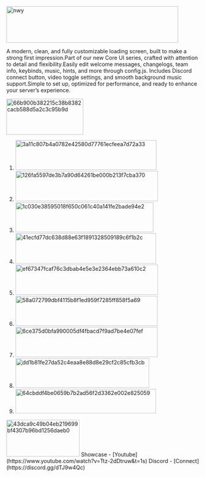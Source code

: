 <img width="449" height="95" alt="nwy" src="https://github.com/user-attachments/assets/cd622b95-ba1f-434e-8d60-48a3c366612f" />


A modern, clean, and fully customizable loading screen, built to make a strong first impression.Part of our new Core UI series, crafted with attention to detail and flexibility.Easily edit welcome messages, changelogs, team info, keybinds, music, hints, and more through config.js.
Includes Discord connect button, video toggle settings, and smooth background music support.Simple to set up, optimized for performance, and ready to enhance your server’s experience.

<img width="201" height="94" alt="66b900b382215c38b8382cacb588d5a2c3c95b9d" src="https://github.com/user-attachments/assets/0eb227ff-642b-4c65-9df9-2fe6e3d029c6" />




1) <img width="368" height="78" alt="3a11c807b4a0782e42580d77761ecfeea7d72a33" src="https://github.com/user-attachments/assets/3842268b-e052-4f4d-a9eb-68d8ecc5dccc" />
2) <img width="372" height="79" alt="126fa5597de3b7a90d64261be000b213f7cba370" src="https://github.com/user-attachments/assets/222289dc-5972-4bb2-929e-f92c5057e6e5" />
3) <img width="360" height="78" alt="1c030e38595018f650c061c40a141fe2bade94e2" src="https://github.com/user-attachments/assets/cb81d262-7085-4e53-b20f-0c00f35d7991" />
3) <img width="367" height="79" alt="41ecfd77dc638d88e63f1891328509189c6f1b2c" src="https://github.com/user-attachments/assets/63afa9cc-e5a1-4872-bfbb-261de5f0b830" />
4) <img width="372" height="79" alt="ef67347fcaf76c3dbab4e5e3e2364ebb73a610c2" src="https://github.com/user-attachments/assets/80452806-4568-4998-8328-16354ec0fb29" />
5) <img width="371" height="78" alt="58a072799dbf4115b8f1ed959f7285ff858f5a69" src="https://github.com/user-attachments/assets/27da29b9-4f57-478a-810c-a66b5625e6e3" />
6) <img width="371" height="79" alt="6ce375d0bfa990005df4fbacd7f9ad7be4e07fef" src="https://github.com/user-attachments/assets/b7ac94e2-e573-4227-98fe-537a3e413aad" />
7) <img width="349" height="77" alt="dd1b81fe27da52c4eaa8e88d8e29cf2c85cfb3cb" src="https://github.com/user-attachments/assets/8f87b317-b3ae-41e0-8257-664e26f59cdd" />
8) <img width="367" height="64" alt="64cbddf4be0659b7b2ad56f2d3362e002e825059" src="https://github.com/user-attachments/assets/894b0e45-f4c1-4599-aed9-4c53a691547e" />

<img width="191" height="96" alt="43dca9c49b04eb219699bf4307b96bd1256daeb0" src="https://github.com/user-attachments/assets/e9dbc9a9-568e-4b17-b985-c7a32fe1883b" />
Showcase - [Youtube](https://www.youtube.com/watch?v=Ttz-2dDtruw&t=1s)
Discord - [Connect](https://discord.gg/dTJ9w4Qc)


